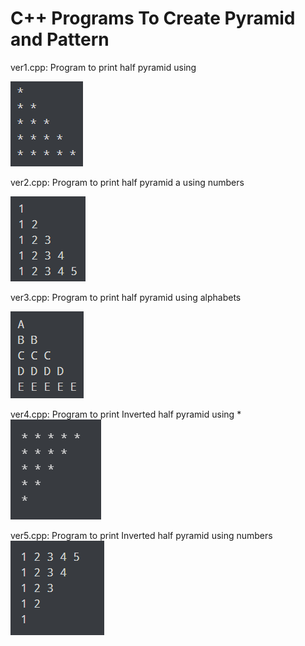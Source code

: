 
# C++ Programs To Create Pyramid and Pattern
ver1.cpp:
Program to print half pyramid using 

![Screenshot](ver1.PNG)

ver2.cpp:
Program to print half pyramid a using numbers

![Screenshot](ver2.PNG)

ver3.cpp:
Program to print half pyramid using alphabets

![Screenshot](ver3.PNG)

ver4.cpp:
Program to print Inverted half pyramid using *
![Screenshot](ver4.png)

ver5.cpp:
Program to print Inverted half pyramid using numbers
![Screenshot](ver5.png)
